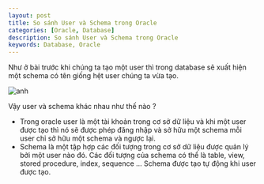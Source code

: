 ```yaml
---
layout: post
title: So sánh User và Schema trong Oracle
categories: [Oracle, Database]
description: So sánh User và Schema trong Oracle
keywords: Database, Oracle
---
```


Như ở bài trước khi chúng ta tạo một user thì trong database sẽ xuất hiện một schema có tên giống hệt user chúng ta vừa tạo.

![anh](https://tuhalang.github.io/assets/images/schema.png)

Vậy user và schema khác nhau như thế nào ?

- Trong oracle user là một tài khoản trong cơ sở dữ liệu và khi một user được tạo thì nó sẽ được phép đăng nhập và sở hữu một schema mỗi user chỉ sở hữu một schema và ngược lại.
- Schema là một tập hợp các đối tượng trong cơ sở dữ liệu được quản lý bởi một user nào đó. Các đối tượng của schema có thể là table, view, stored procedure, index, sequence ... Schema được tạo tự động khi user được tạo. 
